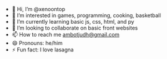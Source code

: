 - 👋 Hi, I’m @xenoontop
- 👀 I’m interested in games, programming, cooking, basketball
- 🌱 I’m currently learning basic js, css, html, and py
- 💞️ I’m looking to collaborate on basic front websites
- 📫 How to reach me ambotjudh@gmail.com
- 😄 Pronouns: he/him
- ⚡ Fun fact: I love lasagna 

<!---
xenoontop/xenoontop is a ✨ special ✨ repository because its `README.md` (this file) appears on your GitHub profile.
You can click the Preview link to take a look at your changes.
--->
